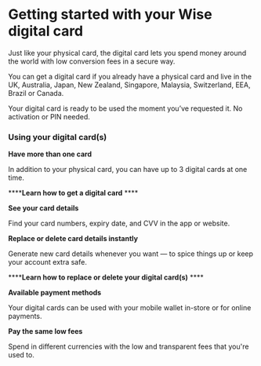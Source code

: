 # Getting started with your Wise digital card

Just like your physical card, the digital card lets you spend money around the world with low conversion fees in a secure way. 

You can get a digital card if you already have a physical card and live in the UK, Australia, Japan, New Zealand, Singapore, Malaysia, Switzerland, EEA, Brazil or Canada.

Your digital card is ready to be used the moment you’ve requested it. No activation or PIN needed. 

### Using your digital card(s)

 **Have more than one card**

In addition to your physical card, you can have up to 3 digital cards at one time. 

******Learn how to get a digital card** ****

 **See your card details**

Find your card numbers, expiry date, and CVV in the app or website. 

**Replace or delete card details instantly**

Generate new card details whenever you want — to spice things up or keep your account extra safe. 

******Learn how to replace or delete your digital card(s)** ****

 **Available payment methods**

Your digital cards can be used with your mobile wallet in-store or for online payments.

 **Pay the same low fees**

Spend in different currencies with the low and transparent fees that you're used to.